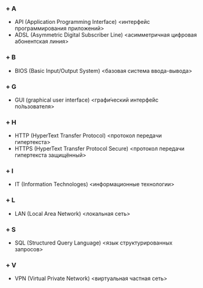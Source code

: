 ### + A ###
- API  (Application Programming Interface)  <интерфейс программирования приложений>
- ADSL (Asymmetric Digital Subscriber Line) <асимметричная цифровая абонентская линия>
### + B ###
- BIOS  (Basic Input/Output System)  <базовая система ввода-вывода>
### + G ###
- GUI  (graphical user interface)  <графи́ческий интерфе́йс по́льзователя>
### + H ###
- HTTP   (HyperText Transfer Protocol)   <протокол передачи гипертекста>
- HTTPS   (HyperText Transfer Protocol Secure)  <протокол передачи гипертекста защищённый>
### + I ###
- IT (Information Technologes) <информационные технологии>
### + L ###
- LAN  (Local Area Network)   <локальная сеть>
### + S ###
- SQL (Structured Query Language) <язык структурированных запросов>
### + V ###
- VPN  (Virtual Private Network)  <виртуальная частная сеть>
